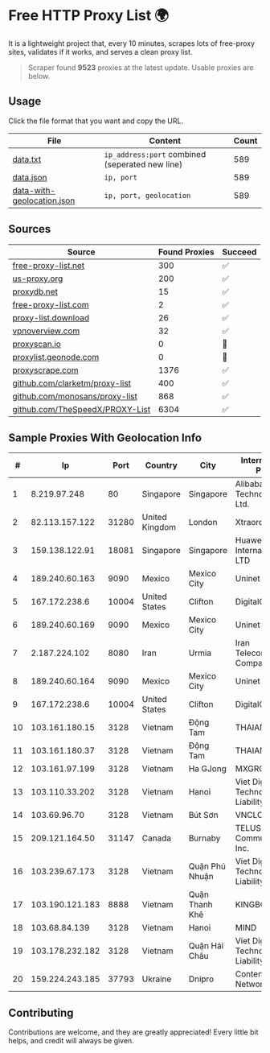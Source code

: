 
# Free HTTP Proxy List 🌍

It is a lightweight project that, every 10 minutes, scrapes lots of free-proxy sites, validates if it works, and serves a clean proxy list.


> Scraper found **9523** proxies at the latest update. Usable proxies are below.

## Usage

Click the file format that you want and copy the URL.


|File|Content|Count|
|----|-------|-----|
|[data.txt](https://raw.githubusercontent.com/themiralay/Proxy-List-World/master/data.txt)|`ip_address:port` combined (seperated new line)|589|
|[data.json](https://raw.githubusercontent.com/themiralay/Proxy-List-World/master/data.json)|`ip, port`|589|
|[data-with-geolocation.json](https://raw.githubusercontent.com/themiralay/Proxy-List-World/master/data-with-geolocation.json)|`ip, port, geolocation`|589|

## Sources

|Source|Found Proxies|Succeed|
|------|-------------|-------|
|[free-proxy-list.net](https://free-proxy-list.net)|300|✅|
|[us-proxy.org](https://www.us-proxy.org)|200|✅|
|[proxydb.net](http://proxydb.net)|15|✅|
|[free-proxy-list.com](https://free-proxy-list.com/?page=&port=&type%5B%5D=http&type%5B%5D=https&up_time=0&search=Search)|2|✅|
|[proxy-list.download](https://www.proxy-list.download/HTTP)|26|✅|
|[vpnoverview.com](https://vpnoverview.com/privacy/anonymous-browsing/free-proxy-servers)|32|✅|
|[proxyscan.io](https://www.proxyscan.io)|0|🚫|
|[proxylist.geonode.com](https://proxylist.geonode.com/api/proxy-list?limit=300&page=1&sort_by=lastChecked&sort_type=desc&protocols=http,https)|0|🚫|
|[proxyscrape.com](https://api.proxyscrape.com/v2/?request=displayproxies&protocol=http&timeout=10000&country=all&ssl=all&anonymity=all)|1376|✅|
|[github.com/clarketm/proxy-list](https://raw.githubusercontent.com/clarketm/proxy-list/master/proxy-list-raw.txt)|400|✅|
|[github.com/monosans/proxy-list](https://raw.githubusercontent.com/monosans/proxy-list/main/proxies/http.txt)|868|✅|
|[github.com/TheSpeedX/PROXY-List](https://raw.githubusercontent.com/TheSpeedX/PROXY-List/master/http.txt)|6304|✅|


## Sample Proxies With Geolocation Info

|#|Ip|Port|Country|City|Internet Service Provider|
|-|--|----|-------|----|-------------------------|
|1|8.219.97.248|80|Singapore|Singapore|Alibaba (US) Technology Co., Ltd.|
|2|82.113.157.122|31280|United Kingdom|London|Xtraordinary|
|3|159.138.122.91|18081|Singapore|Singapore|Huawei International Pte. LTD|
|4|189.240.60.163|9090|Mexico|Mexico City|Uninet S.A. de C.V.|
|5|167.172.238.6|10004|United States|Clifton|DigitalOcean, LLC|
|6|189.240.60.169|9090|Mexico|Mexico City|Uninet S.A. de C.V.|
|7|2.187.224.102|8080|Iran|Urmia|Iran Telecommunication Company PJS|
|8|189.240.60.164|9090|Mexico|Mexico City|Uninet S.A. de C.V.|
|9|167.172.238.6|10004|United States|Clifton|DigitalOcean, LLC|
|10|103.161.180.15|3128|Vietnam|Động Tam|THAIAN|
|11|103.161.180.37|3128|Vietnam|Động Tam|THAIAN|
|12|103.161.97.199|3128|Vietnam|Ha GJong|MXGROUP|
|13|103.110.33.202|3128|Vietnam|Hanoi|Viet Digital Technology Liability Company|
|14|103.69.96.70|3128|Vietnam|Bút Sơn|VNCLOUD|
|15|209.121.164.50|31147|Canada|Burnaby|TELUS Communications Inc.|
|16|103.239.67.173|3128|Vietnam|Quận Phú Nhuận|Viet Digital Technology Liability Company|
|17|103.190.121.183|8888|Vietnam|Quận Thanh Khê|KINGBOND|
|18|103.68.84.139|3128|Vietnam|Hanoi|MIND|
|19|103.178.232.182|3128|Vietnam|Quận Hải Châu|Viet Digital Technology Liability Company|
|20|159.224.243.185|37793|Ukraine|Dnipro|Content Delivery Network LTD|



## Contributing

Contributions are welcome, and they are greatly appreciated! Every
little bit helps, and credit will always be given.

